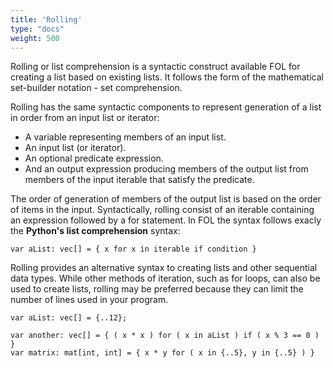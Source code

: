 ```yaml
---
title: 'Rolling'
type: "docs"
weight: 500
---
```


Rolling or list comprehension is a syntactic construct available FOL for creating a list based on existing lists. It follows the form of the mathematical set-builder notation - set comprehension.


Rolling has the same syntactic components to represent generation of a list in order from an input list or iterator:

- A variable representing members of an input list.
- An input list (or iterator).
- An optional predicate expression.
- And an output expression producing members of the output list from members of the input iterable that satisfy the predicate.

The order of generation of members of the output list is based on the order of items in the input. Syntactically, rolling consist of an iterable containing an expression followed by a for statement. In FOL the syntax follows exacly the **Python's list comprehension** syntax:
```
var aList: vec[] = { x for x in iterable if condition }
```

Rolling provides an alternative syntax to creating lists and other sequential data types. While other methods of iteration, such as for loops, can also be used to create lists, rolling may be preferred because they can limit the number of lines used in your program.
```
var aList: vec[] = {..12};

var another: vec[] = { ( x * x ) for ( x in aList ) if ( x % 3 == 0 ) }
var matrix: mat[int, int] = { x * y for ( x in {..5}, y in {..5} ) }
```


